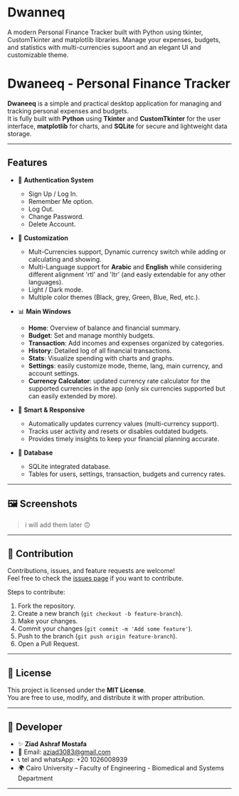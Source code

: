 # Dwanneq
A modern Personal Finance Tracker built with Python using tkinter, CustomTkinter and matplotlib libraries.
Manage your expenses, budgets, and statistics with multi-currencies supoort and an elegant UI and customizable theme.

# Dwaneeq - Personal Finance Tracker

**Dwaneeq** is a simple and practical desktop application for managing and tracking personal expenses and budgets.  
It is fully built with **Python** using **Tkinter** and **CustomTkinter** for the user interface, **matplotlib** for charts, and **SQLite** for secure and lightweight data storage.

---

## Features

- 🔐 **Authentication System**
  - Sign Up / Log In.
  - Remember Me option.
  - Log Out.
  - Change Password.
  - Delete Account.

- 🎨 **Customization**
  - Mult-Currencies support, Dynamic currency switch while adding or calculating and showing.
  - Multi-Language support for **Arabic** and **English** while considering different alignment 'rtl' and 'ltr' (and easly extendable for any other languages).
  - Light / Dark mode.
  - Multiple color themes (Black, grey, Green, Blue, Red, etc.).

- 📊 **Main Windows**
  - **Home**: Overview of balance and financial summary.
  - **Budget**: Set and manage monthly budgets.
  - **Transaction**: Add incomes and expenses organized by categories.
  - **History**: Detailed log of all financial transactions.
  - **Stats**: Visualize spending with charts and graphs.
  - **Settings**: easily customize mode, theme, lang, main currency, and account settings.
  - **Currency Calculator**: updated currency rate calculator for the supported currencies in the app (only six currencies supported but can easily extended by more).

- 🤖 **Smart & Responsive**
  - Automatically updates currency values (multi-currency support).
  - Tracks user activity and resets or disables outdated budgets.
  - Provides timely insights to keep your financial planning accurate.


- 💾 **Database**
  - SQLite integrated database.
  - Tables for users, settings, transaction, budgets and currency rates.

---

## 🖼️ Screenshots

> i will add them later 🙃

---

## 🤝 Contribution

Contributions, issues, and feature requests are welcome!  
Feel free to check the [issues page](https://github.com/Ziad-Ashraf-Mostafa/Dwaneeq.git) if you want to contribute.

Steps to contribute:
1. Fork the repository.
2. Create a new branch (`git checkout -b feature-branch`).
3. Make your changes.
4. Commit your changes (`git commit -m 'Add some feature'`).
5. Push to the branch (`git push origin feature-branch`).
6. Open a Pull Request.

---

## 📜 License

This project is licensed under the **MIT License**.  
You are free to use, modify, and distribute it with proper attribution.

---

## 👤 Developer

- ✨ **Ziad Ashraf Mostafa**  
- 📧 Email: aziad3083@gmail.com
- ​📞​ tel and whatsApp: +20 1026008939
- 🌍 Cairo University – Faculty of Engineering - Biomedical and Systems Department 

---
